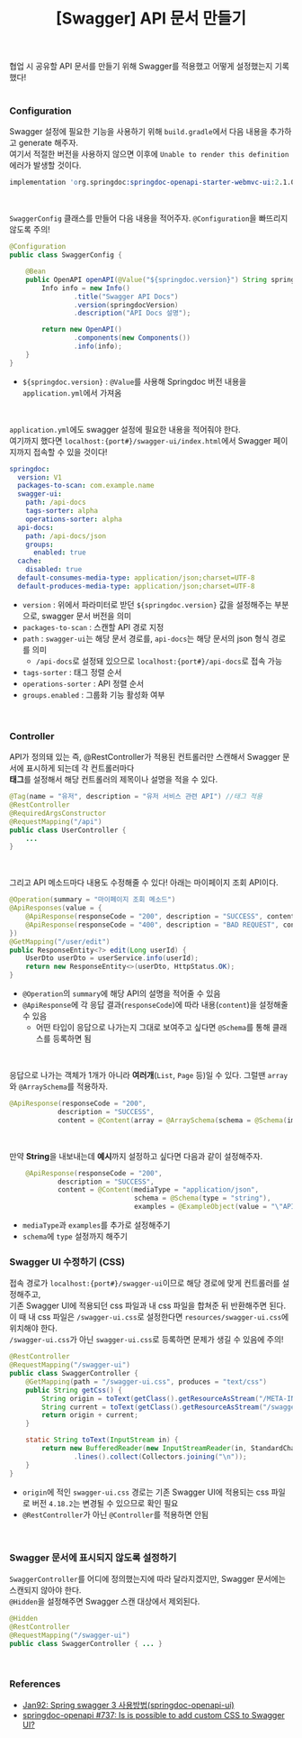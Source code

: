 ﻿---
toc: true
title:  "[Swagger] API 문서 만들기"
last_modified_at:   2023-07-06
categories : Project
excerpt: ""
image: ""
sitemap :
  changefreq : weekly
  priority : 1.0
use_math: true
published: true
---

협업 시 공유할 API 문서를 만들기 위해 Swagger를 적용했고 어떻게 설정했는지 기록했다!<br>
<br>

### Configuration
Swagger 설정에 필요한 기능을 사용하기 위해 `build.gradle`에서 다음 내용을 추가하고 generate 해주자.<br>
여기서 적절한 버전을 사용하지 않으면 이후에 `Unable to render this definition` 에러가 발생할 것이다.<br>
```s
implementation 'org.springdoc:springdoc-openapi-starter-webmvc-ui:2.1.0'
```
<br>

`SwaggerConfig` 클래스를 만들어 다음 내용을 적어주자. `@Configuration`을 빠뜨리지 않도록 주의!<br>
```java
@Configuration
public class SwaggerConfig {

    @Bean
    public OpenAPI openAPI(@Value("${springdoc.version}") String springdocVersion) {
        Info info = new Info()
                .title("Swagger API Docs")
                .version(springdocVersion)
                .description("API Docs 설명");

        return new OpenAPI()
                .components(new Components())
                .info(info);
    }
}
```
- `${springdoc.version}` : `@Value`를 사용해 Springdoc 버전 내용을 `application.yml`에서 가져옴
<br>

`application.yml`에도 swagger 설정에 필요한 내용을 적어줘야 한다.<br>
여기까지 했다면 `localhost:{port#}/swagger-ui/index.html`에서 Swagger 페이지까지 접속할 수 있을 것이다!<br>
```yaml
springdoc:
  version: V1
  packages-to-scan: com.example.name
  swagger-ui:
    path: /api-docs
    tags-sorter: alpha
    operations-sorter: alpha
  api-docs:
    path: /api-docs/json
    groups:
      enabled: true
  cache:
    disabled: true
  default-consumes-media-type: application/json;charset=UTF-8
  default-produces-media-type: application/json;charset=UTF-8
```
- `version` : 위에서 파라미터로 받던 `${springdoc.version}` 값을 설정해주는 부분으로, swagger 문서 버전을 의미
- `packages-to-scan` : 스캔할 API 경로 지정
- `path` : `swagger-ui`는 해당 문서 경로를, `api-docs`는 해당 문서의 json 형식 경로를 의미
  + `/api-docs`로 설정돼 있으므로 `localhost:{port#}/api-docs`로 접속 가능
- `tags-sorter` : 태그 정렬 순서
- `operations-sorter` : API 정렬 순서
- `groups.enabled` : 그룹화 기능 활성화 여부
<br>

### Controller
API가 정의돼 있는 즉, @RestController가 적용된 컨트롤러만 스캔해서 Swagger 문서에 표시하게 되는데 각 컨트롤러마다<br>
**태그**를 설정해서 해당 컨트롤러의 제목이나 설명을 적을 수 있다.<br>
```java
@Tag(name = "유저", description = "유저 서비스 관련 API") //태그 적용
@RestController
@RequiredArgsConstructor
@RequestMapping("/api")
public class UserController {
    ...
}
```
<br>

그리고 API 메소드마다 내용도 수정해줄 수 있다! 아래는 마이페이지 조회 API이다.<br>
```java
@Operation(summary = "마이페이지 조회 메소드")
@ApiResponses(value = {
    @ApiResponse(responseCode = "200", description = "SUCCESS", content = @Content(schema = @Schema(implementation = UserDto.class))),
    @ApiResponse(responseCode = "400", description = "BAD REQUEST", content = @Content(schema = @Schema(implementation = UserDto.class)))
})
@GetMapping("/user/edit")
public ResponseEntity<?> edit(Long userId) {
    UserDto userDto = userService.info(userId);
    return new ResponseEntity<>(userDto, HttpStatus.OK);
}
```
- `@Operation`의 `summary`에 해당 API의 설명을 적어줄 수 있음
- `@ApiResponse`에 각 응답 결과(`responseCode`)에 따라 내용(`content`)을 설정해줄 수 있음
  + 어떤 타입이 응답으로 나가는지 그대로 보여주고 싶다면 `@Schema`를 통해 클래스를 등록하면 됨
<br>

응답으로 나가는 객체가 1개가 아니라 **여러개**(`List`, `Page` 등)일 수 있다. 그럴땐 `array`와 `@ArraySchema`를 적용하자.<br>
```java
@ApiResponse(responseCode = "200",
            description = "SUCCESS",
            content = @Content(array = @ArraySchema(schema = @Schema(implementation = ProductPreviewDto.class))))
```
<br>

만약 **String**을 내보내는데 **예시**까지 설정하고 싶다면 다음과 같이 설정해주자.<br>
```java
    @ApiResponse(responseCode = "200",
            description = "SUCCESS",
            content = @Content(mediaType = "application/json", 
                               schema = @Schema(type = "string"), 
                               examples = @ExampleObject(value = "\"API 호출 성공\"")))
```
- `mediaType`과 `examples`를 추가로 설정해주기
- `schema`에 `type` 설정까지 해주기

### Swagger UI 수정하기 (CSS)
접속 경로가 `localhost:{port#}/swagger-ui`이므로 해당 경로에 맞게 컨트롤러를 설정해주고,<br>
기존 Swagger UI에 적용되던 css 파일과 내 css 파일을 합쳐준 뒤 반환해주면 된다.<br>
이 때 내 css 파일은 `/swagger-ui.css`로 설정한다면 `resources/swagger-ui.css`에 위치해야 한다.<br>
`/swagger-ui.css`가 아닌 `swagger-ui.css`로 등록하면 문제가 생길 수 있음에 주의!<br>
```java
@RestController
@RequestMapping("/swagger-ui")
public class SwaggerController {
    @GetMapping(path = "/swagger-ui.css", produces = "text/css")
    public String getCss() {
        String origin = toText(getClass().getResourceAsStream("/META-INF/resources/webjars/swagger-ui/4.18.2/swagger-ui.css"));
        String current = toText(getClass().getResourceAsStream("/swagger-ui.css"));
        return origin + current;
    }

    static String toText(InputStream in) {
        return new BufferedReader(new InputStreamReader(in, StandardCharsets.UTF_8))
                .lines().collect(Collectors.joining("\n"));
    }
}
```
- `origin`에 적인 `swagger-ui.css` 경로는 기존 Swagger UI에 적용되는 css 파일로 버전 `4.18.2`는 변경될 수 있으므로 확인 필요
- `@RestController`가 아닌 `@Controller`를 적용하면 안됨
<br>

### Swagger 문서에 표시되지 않도록 설정하기
`SwaggerController`를 어디에 정의했는지에 따라 달라지겠지만, Swagger 문서에는 스캔되지 않아야 한다.<br>
`@Hidden`을 설정해주면 Swagger 스캔 대상에서 제외된다.<br>
```java
@Hidden
@RestController
@RequestMapping("/swagger-ui")
public class SwaggerController { ... }
```
<br>

### References
- [Jan92: Spring swagger 3 사용방법(springdoc-openapi-ui)](https://wildeveloperetrain.tistory.com/156)
- [springdoc-openapi #737: Is is possible to add custom CSS to Swagger UI?](https://github.com/springdoc/springdoc-openapi/issues/737#issuecomment-846603705)
